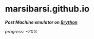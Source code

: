 # marsibarsi.github.io

***Post Machine emulator on [Brython](https://github.com/brython-dev/brython/ "Github page")***

*progress: ~20%*
